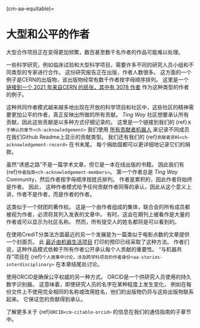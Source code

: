 (cm-aa-equitable)=
# 大型和公平的作者

大型合作项目正在变得更加频繁，数百甚至数千名作者的作品可能难以处理。

一些科学研究，例如临床试验和大型科学项目，需要许多不同的研究人员小组和不同类型的专家进行合作。 这份研究报告正在出版，作者人数很多。 这方面的一个例子是CERN的出版物，该出版物经常有数千作者按字母顺序排列。 这里是一个 [链接到一个 2021 年来自CERN 的纸张，其中有 3078 作者](http://cds.cern.ch/record/2753518#) 作为这种类型的作者的例子。

这种共同作者模式越来越多地出现在开放的科学项目和社区中，这些社区的精神需要更加公平的作者，真正反映出所做的所有贡献。 *Ting Way* 社区想要承认所有贡献，因此这些贡献是以多种方式仔细记录的。 这里是一个链接到我们的 {ref}`关于确认的章节<ch-acknowledgement>` 我们使用 [所有贡献者机器人](https://allcontributors.org/) 来记录不同成员在我们Github Readme上显示的贡献类型。 我们还有我们的 {ref}`贡献者资料<ch-acknowledgement-record>` 在书末尾。 每个捐助国都可以更详细地记录它们的捐款。

虽然“诱惑之路”不是一篇学术文章，但它是一本在线出版的书籍。 因此我们有 {ref}`作者指南<ch-acknowledgement-members>`。 第一个作者总是 *Ting Way* Community，然后作者按字母顺序按姓氏排列。 作者是累积的，因此作者将始终是作者。 因此， 这种作者模式给予任何贡献作者同等的承认，因此从这个意义上讲，作者不是作者，而是作者的作者。

这类似于一个财团的著作权。 这是一个由作者组成的集体，联合会的所有成员都被视为作者，必须将其列入发表的文章中。 有时，这会在期刊上被看作是大量的作者或可以显示为社区名称。 然而，所有提交人的姓名都将是可以看到的。

在使用CrediT分类法方面最近的另一个发展是为一篇类似于电影点数的文章提供一个封面页。 此 [最近由机器生活项目](https://livingwithmachines.ac.uk/highlighting-authors-contributions-and-interdisciplinary-collaborations-in-living-with-machines/) 打印的预印已经采取了这种方法。 作者们说，这种作品模式依赖于所有作者公开承认每个人贡献的重要性。 “与机器共存”项目在 {ref}`个人故事中讨论，涉及跨学科项目的作者身份<aa-stories-interdisciplinary>` 在本章结尾处讨论。

使用ORCID是确保公平权威的另一种方式。 ORCID是一个供研究人员使用的持久数字识别器。 这意味着，即使研究人员的名字在某种程度上发生变化， 例如在每份文件上不使用完全相同的名称或改用姓名，他们的出版物仍将与这些出版物联系起来。 它保证您的贡献得到承认。

了解更多关于 {ref}`ORCID<cm-citable-orcid>` 的信息在我们的通信指南的子章节中。 
